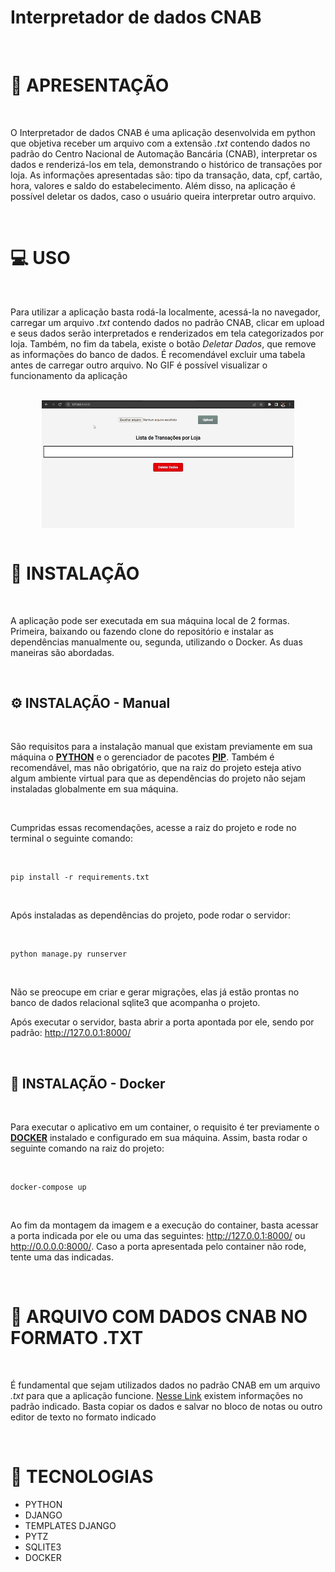 # Interpretador de dados CNAB

<br>

<h1>🏁 APRESENTAÇÃO</h1>

<br>

<p>O Interpretador de dados CNAB é uma aplicação desenvolvida em python que objetiva receber um arquivo com a extensão <i>.txt</i> contendo dados no padrão do Centro Nacional de Automação Bancária (CNAB), interpretar os dados e renderizá-los em tela, demonstrando o histórico de transações por loja. As informações apresentadas são: tipo da transação, data, cpf, cartão, hora, valores e saldo do estabelecimento. Além disso, na aplicação é possível deletar os dados, caso o usuário queira interpretar outro arquivo.</p>

<br>

<h1>💻 USO</h1>

<br>

<p>Para utilizar a aplicação basta rodá-la localmente, acessá-la no navegador, carregar um arquivo <i>.txt</i> contendo dados no padrão CNAB, clicar em upload e seus dados serão interpretados e renderizados em tela categorizados por loja. Também, no fim da tabela, existe o botão <i>Deletar Dados</i>, que remove as informações do banco de dados. É recomendável excluir uma tabela antes de carregar outro arquivo. No GIF é possível visualizar o funcionamento da aplicação</p>

<br>

<div style="display:flex; justify-content:center">
<img width="80%" src="./assets/app.gif">
</div>

<br>

<h1>🔨 INSTALAÇÃO</h1>

<br>

<p>A aplicação pode ser executada em sua máquina local de 2 formas. Primeira, baixando ou fazendo clone do repositório e instalar as dependências manualmente ou, segunda, utilizando o Docker. As duas maneiras são abordadas.</p>

<br>

<h2>⚙ INSTALAÇÃO - Manual</h2>

<br>

<p>São requisitos para a instalação manual que existam previamente em sua máquina o <a href="https://www.python.org/downloads/"><strong>PYTHON</strong></a> e o gerenciador de pacotes <a href="https://pypi.org/project/pip/"><strong>PIP</strong></a>. Também é recomendável, mas não obrigatório, que na raiz do projeto esteja ativo algum ambiente virtual para que as dependências do projeto não sejam instaladas globalmente em sua máquina. </p>

<br>

<p>Cumpridas essas recomendações, acesse a raiz do projeto e rode no terminal o seguinte comando:</p>

<br>

```shell
pip install -r requirements.txt
```

<br>

<p>Após instaladas as dependências do projeto, pode rodar o servidor:</p>

<br>

```shell
python manage.py runserver
```

<br>

<p>Não se preocupe em criar e gerar migrações, elas já estão prontas no banco de dados relacional sqlite3 que acompanha o projeto.</p>

<p>Após executar o servidor, basta abrir a porta apontada por ele, sendo por padrão: <a href="http://127.0.0.1:8000/">http://127.0.0.1:8000/</a> </p>

<br>

<h2>🐳 INSTALAÇÃO - Docker</h2>

<br>

<p>Para executar o aplicativo em um container, o requisito é ter previamente o <a href="https://docs.docker.com/desktop/"><strong>DOCKER</strong></a> instalado e configurado em sua máquina. Assim, basta rodar o seguinte comando na raiz do projeto:</p>

<br>

```shell
docker-compose up
```

<br>

<p>Ao fim da montagem da imagem e a execução do container, basta acessar a porta indicada por ele ou uma das seguintes: <a href="http://127.0.0.1:8000/">http://127.0.0.1:8000/</a> ou <a href="http://0.0.0.0:8000/">http://0.0.0.0:8000/</a>. Caso a porta apresentada pelo container não rode, tente uma das indicadas.</p>

<br>

<h1>🧾 ARQUIVO COM DADOS CNAB NO FORMATO .TXT</h1>

<br>

<p>É fundamental que sejam utilizados dados no padrão CNAB em um arquivo <i>.txt</i> para que a aplicação funcione. <a href="https://github.com/Kenzie-Academy-Brasil-Developers/desafio-backend-m6/blob/main/CNAB.txt">Nesse Link</a> existem informações no padrão indicado. Basta copiar os dados e salvar no bloco de notas ou outro editor de texto no formato indicado</p>

<br>

<h1>🚀 TECNOLOGIAS</h1>
<ul>
<li>PYTHON</li>
<li>DJANGO</li>
<li>TEMPLATES DJANGO</li>
<li>PYTZ</li>
<li>SQLITE3</li>
<li>DOCKER</li>
</ul>
